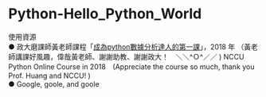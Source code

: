 # Python-Hello_Python_World

使用資源　<br>
● 政大磨課師黃老師課程「[成為python數據分析達人的第一課](http://moocs.nccu.edu.tw/course/123/intro)」，2018 年 （黃老師講課好風趣，偉哉黃老師、謝謝助教、謝謝政大！　＼＼^Ｏ^／／ )   NCCU Python Online Course in 2018　(Appreciate the course so much, thank you Prof. Huang and NCCU! )<br>
● Google, goole, and goole
